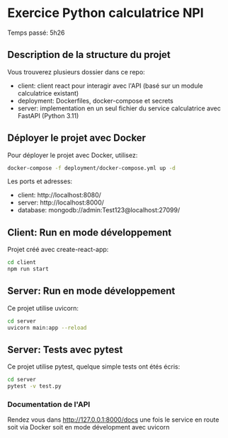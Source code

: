 # Exercice Python calculatrice NPI
Temps passé: 5h26

## Description de la structure du projet
Vous trouverez plusieurs dossier dans ce repo:
- client: client react pour interagir avec l'API (basé sur un module calculatrice existant)
- deployment: Dockerfiles, docker-compose et secrets
- server: implementation en un seul fichier du service calculatrice avec FastAPI (Python 3.11)

## Déployer le projet avec Docker
Pour déployer le projet avec Docker, utilisez:
```sh
docker-compose -f deployment/docker-compose.yml up -d
```
Les ports et adresses:
- client: http://localhost:8080/
- server: http://localhost:8000/
- database: mongodb://admin:Test123@localhost:27099/

## Client: Run en mode développement
Projet créé avec create-react-app:
```sh
cd client
npm run start
```

## Server: Run en mode développement
Ce projet utilise uvicorn:
```sh
cd server
uvicorn main:app --reload
```

## Server: Tests avec pytest
Ce projet utilise pytest, quelque simple tests ont étés écris:
```sh
cd server
pytest -v test.py
```

### Documentation de l'API
Rendez vous dans http://127.0.0.1:8000/docs une fois le service en route soit via Docker soit en mode dévelopment avec uvicorn